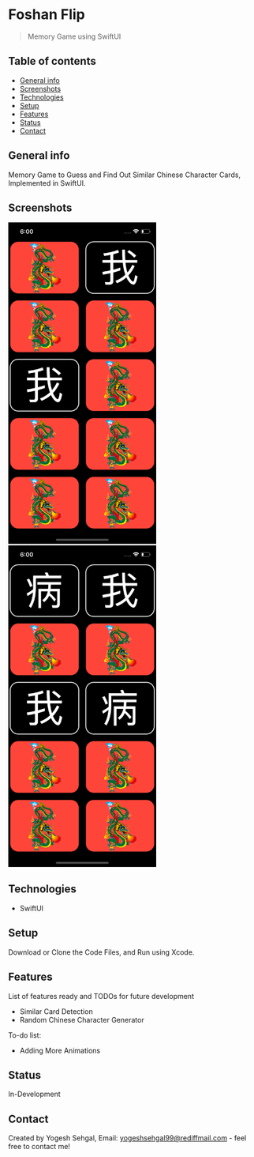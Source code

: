 # Foshan Flip
> Memory Game using SwiftUI

## Table of contents
* [General info](#general-info)
* [Screenshots](#screenshots)
* [Technologies](#technologies)
* [Setup](#setup)
* [Features](#features)
* [Status](#status)
* [Contact](#contact)

## General info
Memory Game to Guess and Find Out Similar Chinese Character Cards, Implemented in SwiftUI.

## Screenshots
<img src="https://raw.githubusercontent.com/ysehgal147/foshan-flip/master/Foshan%20Flip/Screenshots/Simulator%20Screen%20Shot%20-%20iPhone%2011%20Pro%20-%202020-07-22%20at%2006.00.24.png" width="300">&nbsp;&nbsp;&nbsp;&nbsp;&nbsp;&nbsp;&nbsp;&nbsp;&nbsp;&nbsp;<img src="https://raw.githubusercontent.com/ysehgal147/foshan-flip/master/Foshan%20Flip/Screenshots/Simulator%20Screen%20Shot%20-%20iPhone%2011%20Pro%20-%202020-07-22%20at%2006.00.29.png" width="300">


## Technologies
* SwiftUI

## Setup
Download or Clone the Code Files, and Run using Xcode.

## Features
List of features ready and TODOs for future development
* Similar Card Detection
* Random Chinese Character Generator

To-do list:
* Adding More Animations

## Status
In-Development

## Contact
Created by Yogesh Sehgal, Email: [yogeshsehgal99@rediffmail.com](yogeshsehgal99@rediffmail.com) - feel free to contact me!
